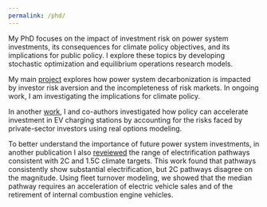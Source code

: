 ```yaml
---
permalink: /phd/
---
```

My PhD focuses on the impact of investment risk on power system investments, its consequences for climate policy objectives, and its implications for public policy. I explore these topics by developing stochastic optimization and equilibrium operations research models.

My main [project](https://ceepr.mit.edu/workingpaper/consequences-of-the-missing-risk-market-problem-for-power-system-emissions/) explores how power system decarbonization is impacted by investor risk aversion and the incompleteness of risk markets. In ongoing work, I am investigating the implications for climate policy.

In another [work](https://www.sciencedirect.com/science/article/pii/S0301421523002884), I and co-authors investigated how policy can accelerate investment in EV charging stations by accounting for the risks faced by private-sector investors using real options modeling. 

To better understand the importance of future power system investments, in another publication I also [reveiewed](https://onlinelibrary.wiley.com/doi/10.1002/9783527831425.ch8) the range of electrification pathways consistent with 2C and 1.5C climate targets. This work found that pathways consistently show substantial electrification, but 2C pathways disagree on the magnitude. Using fleet turnover modeling, we showed that the median pathway requires an acceleration of electric vehicle sales and of the retirement of internal combustion engine vehicles. 



